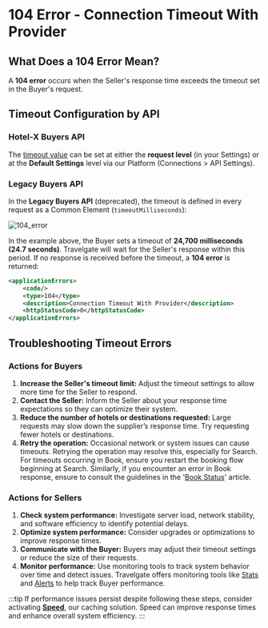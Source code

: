 ﻿---
sidebar_position: 5
---

# 104 Error - Connection Timeout With Provider

## What Does a 104 Error Mean?
A **104 error** occurs when the Seller's response time exceeds the timeout set in the Buyer's request.

## Timeout Configuration by API

### Hotel-X Buyers API
The [timeout value](/kb/connectivity-products/for-buyers/hotel-x/booking-flow/timeout-settings) can be set at either the **request level** (in your Settings) or at the **Default Settings** level via our Platform (Connections > API Settings).

### Legacy Buyers API
In the **Legacy Buyers API** (deprecated), the timeout is defined in every request as a Common Element (`timeoutMilliseconds`):

![104_error](https://storage.travelgate.com/kbase/104_error.jpg)

In the example above, the Buyer sets a timeout of **24,700 milliseconds (24.7 seconds)**. Travelgate will wait for the Seller's response within this period. If no response is received before the timeout, a **104 error** is returned:

```xml
<applicationErrors>
    <code/>
    <type>104</type>
    <description>Connection Timeout With Provider</description>
    <httpStatusCode>0</httpStatusCode>
</applicationErrors>
```

## Troubleshooting Timeout Errors

### Actions for Buyers
1. **Increase the Seller's timeout limit:** Adjust the timeout settings to allow more time for the Seller to respond.
2. **Contact the Seller:** Inform the Seller about your response time expectations so they can optimize their system.
3. **Reduce the number of hotels or destinations requested:** Large requests may slow down the supplier’s response time. Try requesting fewer hotels or destinations.
4. **Retry the operation:** Occasional network or system issues can cause timeouts. Retrying the operation may resolve this, especially for Search. For timeouts occurring in Book, ensure you restart the booking flow beginning at Search. Similarly, if you encounter an error in Book response, ensure to consult the guidelines in the '[Book Status](/kb/connectivity-products/for-buyers/hotel-x/booking-flow/book/book-status)' article.

### Actions for Sellers
1. **Check system performance:** Investigate server load, network stability, and software efficiency to identify potential delays.
2. **Optimize system performance:** Consider upgrades or optimizations to improve response times.
3. **Communicate with the Buyer:** Buyers may adjust their timeout settings or reduce the size of their requests.
4. **Monitor performance:** Use monitoring tools to track system behavior over time and detect issues. Travelgate offers monitoring tools like [Stats](/kb/platform/app-features/monitoring-tools/stats/stats-details) and [Alerts](/kb/platform/app-features/monitoring-tools/alerts/alerts-details) to help track Buyer performance.

:::tip
If performance issues persist despite following these steps, consider activating **[Speed](/kb/platform/app-features/smart-traffic/speed/speed-details)**, our caching solution. Speed can improve response times and enhance overall system efficiency.
:::
